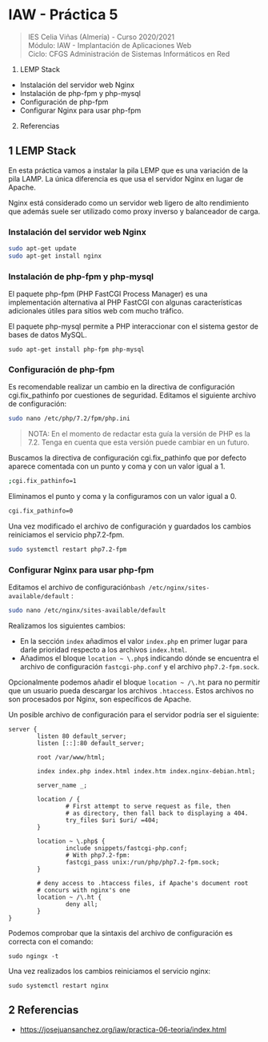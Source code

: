 # IAW - Práctica 5 
>IES Celia Viñas (Almería) - Curso 2020/2021  
>Módulo: IAW - Implantación de Aplicaciones Web  
>Ciclo: CFGS Administración de Sistemas Informáticos en Red  

1. LEMP Stack 
- Instalación del servidor web Nginx 
- Instalación de php-fpm y php-mysql 
- Configuración de php-fpm 
- Configurar Nginx para usar php-fpm 
2. Referencias 

## 1 LEMP Stack

En esta práctica vamos a instalar la pila LEMP que es una variación de la pila LAMP. La única diferencia es que usa el servidor Nginx en lugar de Apache.

Nginx está considerado como un servidor web ligero de alto rendimiento que además suele ser utilizado como proxy inverso y balanceador de carga.
### Instalación del servidor web Nginx

```bash
sudo apt-get update
sudo apt-get install nginx
```

### Instalación de php-fpm y php-mysql

El paquete php-fpm (PHP FastCGI Process Manager) es una implementación alternativa al PHP FastCGI con algunas características adicionales útiles para sitios web com mucho tráfico.

El paquete php-mysql permite a PHP interaccionar con el sistema gestor de bases de datos MySQL.

``sudo apt-get install php-fpm php-mysql``

### Configuración de php-fpm

Es recomendable realizar un cambio en la directiva de configuración cgi.fix_pathinfo por cuestiones de seguridad. Editamos el siguiente archivo de configuración:

```bash
sudo nano /etc/php/7.2/fpm/php.ini
```

> NOTA: En el momento de redactar esta guía la versión de PHP es la 7.2. Tenga en cuenta que esta versión puede cambiar en un futuro.

Buscamos la directiva de configuración cgi.fix_pathinfo que por defecto aparece comentada con un punto y coma y con un valor igual a 1.

```bash
;cgi.fix_pathinfo=1
```

Eliminamos el punto y coma y la configuramos con un valor igual a 0.

```bash
cgi.fix_pathinfo=0
```

Una vez modificado el archivo de configuración y guardados los cambios reiniciamos el servicio php7.2-fpm.

```bash
sudo systemctl restart php7.2-fpm
```

### Configurar Nginx para usar php-fpm

Editamos el archivo de configuración```bash
/etc/nginx/sites-available/default``` :

```bash
sudo nano /etc/nginx/sites-available/default
```

Realizamos los siguientes cambios:

- En la sección ```index``` añadimos el valor ``index.php`` en primer lugar para darle prioridad respecto a los archivos ``index.html``.
- Añadimos el bloque ``location ~ \.php$`` indicando dónde se encuentra el archivo de configuración ``fastcgi-php.conf`` y el archivo ``php7.2-fpm.sock``.

Opcionalmente podemos añadir el bloque ``location ~ /\.ht`` para no permitir que un usuario pueda descargar los archivos ``.htaccess``. Estos archivos no son procesados por Nginx, son específicos de Apache.

Un posible archivo de configuración para el servidor podría ser el siguiente:

```
server {
        listen 80 default_server;
        listen [::]:80 default_server;

        root /var/www/html;

        index index.php index.html index.htm index.nginx-debian.html;

        server_name _;

        location / {
                # First attempt to serve request as file, then
                # as directory, then fall back to displaying a 404.
                try_files $uri $uri/ =404;
        }

        location ~ \.php$ {
                include snippets/fastcgi-php.conf;
                # With php7.2-fpm:
                fastcgi_pass unix:/run/php/php7.2-fpm.sock;
        }

        # deny access to .htaccess files, if Apache's document root
        # concurs with nginx's one
        location ~ /\.ht {
                deny all;
        }
}
```

Podemos comprobar que la sintaxis del archivo de configuración es correcta con el comando:

``sudo ngingx -t``

Una vez realizados los cambios reiniciamos el servicio nginx:

``sudo systemctl restart nginx``

## 2 Referencias

- https://josejuansanchez.org/iaw/practica-06-teoria/index.html